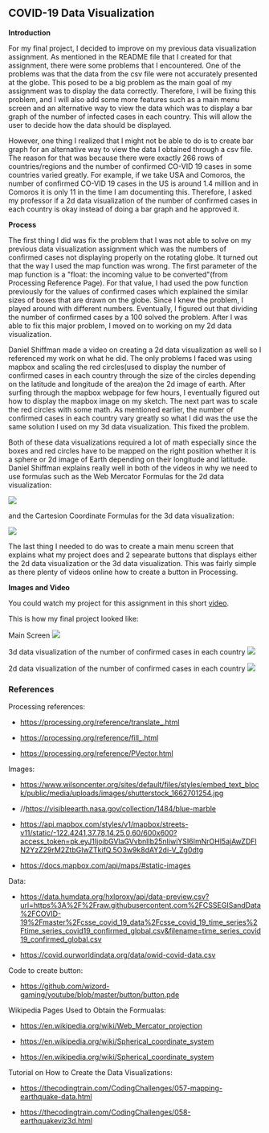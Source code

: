 ## COVID-19 Data Visualization

**Introduction**

For my final project, I decided to improve on my previous data visualization assignment. As mentioned in the README file that
I created for that assignment, there were some problems that I encountered. One of the problems was that the data from the csv 
file were not accurately presented at the globe. This posed to be a big problem as the main goal of my assignment was to 
display the data correctly. Therefore, I will be fixing this problem, and I will also add some more features such as a main
menu screen and an alternative way to view the data which was to display a bar graph of the number of infected cases in each 
country. This will allow the user to decide how the data should be displayed. 

However, one thing I realized that I might not be able to do is to create bar graph for an alternative way to view the data I
obtained through a csv file. The reason for that was because there were exactly 266 rows of countries/regions and the number
of confirmed CO-VID 19 cases in some countries varied greatly. For example, if we take USA and Comoros, the number of 
confirmed CO-VID 19 cases in the US is around 1.4 million and in Comoros it is only 11 in the time I am documenting this. 
Therefore, I asked my professor if a 2d data visualization of the number of confirmed cases in each country is okay instead
of doing a bar graph and he approved it.

**Process**

The first thing I did was fix the problem that I was not able to solve on my previous data visualization assignment which was
the numbers of confirmed cases not displaying properly on the rotating globe. It turned out that the way I used the map 
function was wrong. The first parameter of the map function is a "float: the incoming value to be converted"(from Processing
Reference Page). For that value, I had used the pow function previously for the values of confirmed cases which explained
the similar sizes of boxes that are drawn on the globe. Since I knew the problem, I played around with different numbers. 
Eventually, I figured out that dividing the number of confirmed cases by a 100 solved the problem. After I was able to fix 
this major problem, I moved on to working on my 2d data visualization.

Daniel Shiffman made a video on creating a 2d data visualization as well so I referenced my work on what he did. The only 
problems I faced was using mapbox and scaling the red circles(used to display the number of confirmed cases in each country
through the size of the circles depending on the latitude and longitude of the area)on the 2d image of earth. After surfing 
through the mapbox webpage for few hours, I eventually figured out how to display the mapbox image on my sketch. The next part
was to scale the red circles with some math. As mentioned earlier, the number of confirmed cases in each country vary greatly
so what I did was the use the same solution I used on my 3d data visualization. This fixed the problem.

Both of these data visualizations required a lot of math especially since the boxes and red circles have to be mapped on the
right position whether it is a sphere or 2d image of Earth depending on their longitude and latitude. Daniel Shiffman explains
really well in both of the videos in why we need to use formulas such as the Web Mercator Formulas for the 2d data 
visualization:

![](https://i.imgur.com/vYpxSY0.png)

and the Cartesion Coordinate Formulas for the 3d data visualization:

![](https://i.imgur.com/gaLtJ7Q.png)

The last thing I needed to do was to create a main menu screen that explains what my project does and 2 sepearate buttons that
displays either the 2d data visualization or the 3d data visualization. This was fairly simple as there plenty of videos 
online how to create a button in Processing.

**Images and Video**

You could watch my project for this assignment in this short [video](https://youtu.be/S05hw3ojCKE).

This is how my final project looked like:

Main Screen
![](https://i.imgur.com/XuntxRF.png)

3d data visualization of the number of confirmed cases in each country
![](https://i.imgur.com/pGlH16K.png)

2d data visualization of the number of confirmed cases in each country
![](https://i.imgur.com/rC5SFeU.png)


### References

Processing references:

- https://processing.org/reference/translate_.html

- https://processing.org/reference/fill_.html

- https://processing.org/reference/PVector.html

Images:

- https://www.wilsoncenter.org/sites/default/files/styles/embed_text_block/public/media/uploads/images/shutterstock_1662701254.jpg

- //https://visibleearth.nasa.gov/collection/1484/blue-marble

- https://api.mapbox.com/styles/v1/mapbox/streets-v11/static/-122.4241,37.78,14.25,0,60/600x600?access_token=pk.eyJ1IjoibGVlaGVvbnllb25nIiwiYSI6ImNrOHl5ajAwZDFlN2YzZ29rM2ZtbGIwZTkifQ.5O3w9k8dAY2di-V_Zg0dtg

- https://docs.mapbox.com/api/maps/#static-images

Data:

- https://data.humdata.org/hxlproxy/api/data-preview.csv?url=https%3A%2F%2Fraw.githubusercontent.com%2FCSSEGISandData%2FCOVID-19%2Fmaster%2Fcsse_covid_19_data%2Fcsse_covid_19_time_series%2Ftime_series_covid19_confirmed_global.csv&filename=time_series_covid19_confirmed_global.csv

- https://covid.ourworldindata.org/data/owid-covid-data.csv

Code to create button:

- https://github.com/wizord-gaming/youtube/blob/master/button/button.pde

Wikipedia Pages Used to Obtain the Formualas:

- https://en.wikipedia.org/wiki/Web_Mercator_projection

- https://en.wikipedia.org/wiki/Spherical_coordinate_system

- https://en.wikipedia.org/wiki/Spherical_coordinate_system

Tutorial on How to Create the Data Visualizations:

- https://thecodingtrain.com/CodingChallenges/057-mapping-earthquake-data.html

- https://thecodingtrain.com/CodingChallenges/058-earthquakeviz3d.html
